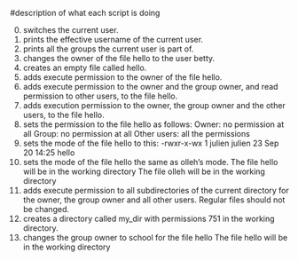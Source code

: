 #description of what each script is doing

0. switches the current user.
1. prints the effective username of the current user.
2. prints all the groups the current user is part of.
3. changes the owner of the file hello to the user betty.
4. creates an empty file called hello.
5. adds execute permission to the owner of the file hello.
6. adds execute permission to the owner and the group owner, and read permission to other users, to the file hello.
7. adds execution permission to the owner, the group owner and the other users, to the file hello.
8. sets the permission to the file hello as follows:
		Owner: no permission at all
		Group: no permission at all
		Other users: all the permissions
9. sets the mode of the file hello to this:
		-rwxr-x-wx 1 julien julien 23 Sep 20 14:25 hello
10. sets the mode of the file hello the same as olleh’s mode.
		The file hello will be in the working directory
		The file olleh will be in the working directory
11. adds execute permission to all subdirectories of the current directory for the owner, the group owner and all other users. Regular files should not be changed.
12. creates a directory called my_dir with permissions 751 in the working directory.
13. changes the group owner to school for the file hello
		The file hello will be in the working directory
